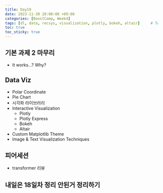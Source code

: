 ```yaml
---
title: Day19
date: 2023-11-30 20:00:00 +09:00
categories: [BoostCamp, Week4]
tags: [dl, data, recsys, visualization, plotly, bokeh, altair]     # TAG names should always be lowercase
toc: true
toc_sticky: true
---
```


## 기본 과제 2 마무리
- It works...? Why?

## Data Viz
- Polar Coordinate
- Pie Chart
- 시각화 라이브러리
- Interactive Visualization
	- Plotly
	- Plotly Express
	- Bokeh
	- Altair
- Custom Matplotlib Theme
- Image & Text Visualization Techniques

## 피어세션
- transformer 리뷰

## 내일은 18일차 정리 안된거 정리하기